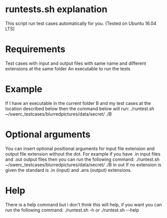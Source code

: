 # runtests.sh explanation
This script run test cases automatically for you. (Tested on Ubuntu 16.04 LTS)
# Requirements
Test cases with input and output files with same name and different extensions at the same folder
An executable to run the tests
# Example
If I have an executable in the current folder B and my test cases at the location described below then the 
command below will run:
./runtest.sh ~/swerc_testcases/blurredpictures/data/secret/ ./B
# Optional arguments
You can insert optional positional arguments for input file extension and output file extension without the dot.
For example if you have .in input files and .out output files then you can run the following command:
./runtest.sh ~/swerc_testcases/blurredpictures/data/secret/ ./B in out
If no extension is given the standard is .in (input) and .ans (output) extensions.
# Help
There is a help command but i don't think this will help, if you want you can run the following command:
./runtest.sh -h or ./runtest.sh --help